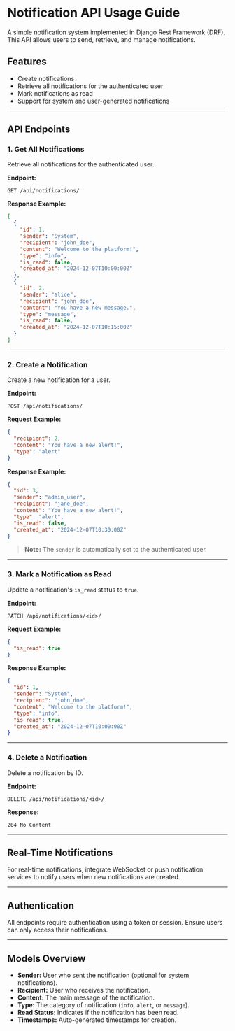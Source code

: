 # Notification API Usage Guide

A simple notification system implemented in Django Rest Framework (DRF). This API allows users to send, retrieve, and manage notifications.

## Features
- Create notifications
- Retrieve all notifications for the authenticated user
- Mark notifications as read
- Support for system and user-generated notifications

---

## API Endpoints

### 1. **Get All Notifications**
Retrieve all notifications for the authenticated user.

**Endpoint:**
```
GET /api/notifications/
```

**Response Example:**
```json
[
  {
    "id": 1,
    "sender": "System",
    "recipient": "john_doe",
    "content": "Welcome to the platform!",
    "type": "info",
    "is_read": false,
    "created_at": "2024-12-07T10:00:00Z"
  },
  {
    "id": 2,
    "sender": "alice",
    "recipient": "john_doe",
    "content": "You have a new message.",
    "type": "message",
    "is_read": false,
    "created_at": "2024-12-07T10:15:00Z"
  }
]
```

---

### 2. **Create a Notification**
Create a new notification for a user.

**Endpoint:**
```
POST /api/notifications/
```

**Request Example:**
```json
{
  "recipient": 2,
  "content": "You have a new alert!",
  "type": "alert"
}
```

**Response Example:**
```json
{
  "id": 3,
  "sender": "admin_user",
  "recipient": "jane_doe",
  "content": "You have a new alert!",
  "type": "alert",
  "is_read": false,
  "created_at": "2024-12-07T10:30:00Z"
}
```

> **Note:** The `sender` is automatically set to the authenticated user.

---

### 3. **Mark a Notification as Read**
Update a notification's `is_read` status to `true`.

**Endpoint:**
```
PATCH /api/notifications/<id>/
```

**Request Example:**
```json
{
  "is_read": true
}
```

**Response Example:**
```json
{
  "id": 1,
  "sender": "System",
  "recipient": "john_doe",
  "content": "Welcome to the platform!",
  "type": "info",
  "is_read": true,
  "created_at": "2024-12-07T10:00:00Z"
}
```

---

### 4. **Delete a Notification**
Delete a notification by ID.

**Endpoint:**
```
DELETE /api/notifications/<id>/
```

**Response:**
```
204 No Content
```

---

## Real-Time Notifications
For real-time notifications, integrate WebSocket or push notification services to notify users when new notifications are created.

---

## Authentication
All endpoints require authentication using a token or session. Ensure users can only access their notifications.

---

## Models Overview
- **Sender:** User who sent the notification (optional for system notifications).
- **Recipient:** User who receives the notification.
- **Content:** The main message of the notification.
- **Type:** The category of notification (`info`, `alert`, or `message`).
- **Read Status:** Indicates if the notification has been read.
- **Timestamps:** Auto-generated timestamps for creation.



